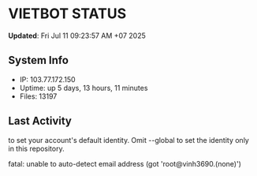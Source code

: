 # VIETBOT STATUS
**Updated**: Fri Jul 11 09:23:57 AM +07 2025

## System Info
- IP: 103.77.172.150
- Uptime: up 5 days, 13 hours, 11 minutes
- Files: 13197

## Last Activity

to set your account's default identity.
Omit --global to set the identity only in this repository.

fatal: unable to auto-detect email address (got 'root@vinh3690.(none)')
